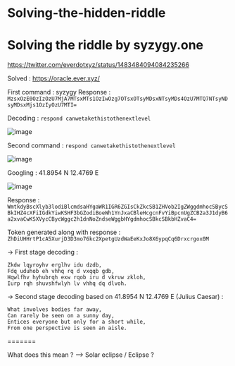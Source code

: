 # Solving-the-hidden-riddle
# Solving the riddle by syzygy.one

https://twitter.com/everdotxyz/status/1483484094084235266

Solved : https://oracle.ever.xyz/ 

First command : syzygy 
Response : `MzsxOzE0OzIzOzU7MjA7MTsxMTs1OzIwOzg7OTsxOTsyMDsxNTsyMDs4OzU7MTQ7NTsyNDsyMDsxMjs1OzIyOzU7MTI=`

Decoding : `respond canwetakethistothenextlevel`

![image](https://user-images.githubusercontent.com/59114783/150153755-8b189f5d-2611-4706-8444-bace62f1cfb2.png)

Second command : `respond canwetakethistothenextlevel` 

![image](https://user-images.githubusercontent.com/59114783/150154453-0856ee01-f8f2-4587-8c67-1d6a98392e4e.png)

Googling : 41.8954 N 12.4769 E 

![image](https://user-images.githubusercontent.com/59114783/150154608-cbd598b0-ef91-4e9e-b814-b89dc379e2b8.png)

Response : `WmtkdyBscXlyb3lodiBlcmdsaHYgaWR1IGR6ZGIsCkZkcSB1ZHVob2IgZWggdmhocSBycSBkIHZ4cXFiIGdkYiwKSHF3bGZodiBoeWh1YnJxaCBleHcgcnFvYiBpcnUgZCB2a3J1dyB6a2xvaCwKSXVycCBycWggc2h1dnNoZndseWggbHYgdmhocSBkcSBkbHZvaC4=`

Token generated along with response : `ZhDiUHHrtP1cA5XurjD3D3mo76kc2XpetgUzdWaEeKxJo8X6ypqCq6Drxcrgox0M`

-> First stage decoding : 

```
Zkdw lqyroyhv erglhv idu dzdb,
Fdq uduhob eh vhhq rq d vxqqb gdb,
Hqwlfhv hyhubrqh exw rqob iru d vkruw zkloh,
Iurp rqh shuvshfwlyh lv vhhq dq dlvoh.
```

-> Second stage decoding based on 41.8954 N 12.4769 E (Julius Caesar) : 

```
What involves bodies far away,
Can rarely be seen on a sunny day,
Entices everyone but only for a short while,
From one perspective is seen an aisle.
```

=======

What does this mean ? --> Solar eclipse / Eclipse ? 
